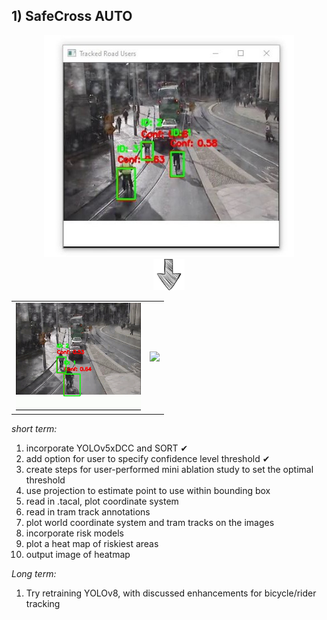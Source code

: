 

## **1) SafeCross AUTO**



<div align="center">
    <img src="../images/SafeCross AUTO.JPG" width="400" />
</div>


<div align="center">
    <img src="../images/down-arrow-png-down-arrow-sketch-free-icon-512.png" width="50" />
</div>


<div align="center">
    <table>
        <tr>
            <td><img src="../SafeCross AUTO/example output/example_CT0.35.gif" width="200" /></td>
            <td><img src="../SafeCross AUTO/example output/Dee_cycling_CT0.55.gif" width="100" /></td>
        </tr>
    </table>
</div>





_short term:_
1. incorporate YOLOv5xDCC and SORT ✔
2. add option for user to specify confidence level threshold ✔
3. create steps for user-performed mini ablation study to set the optimal threshold
4. use projection to estimate point to use within bounding box
5. read in .tacal, plot coordinate system
6. read in tram track annotations
7. plot world coordinate system and tram tracks on the images
8. incorporate risk models
9. plot a heat map of riskiest areas
10. output image of heatmap




_Long term:_
1. Try retraining YOLOv8, with discussed enhancements for bicycle/rider tracking

